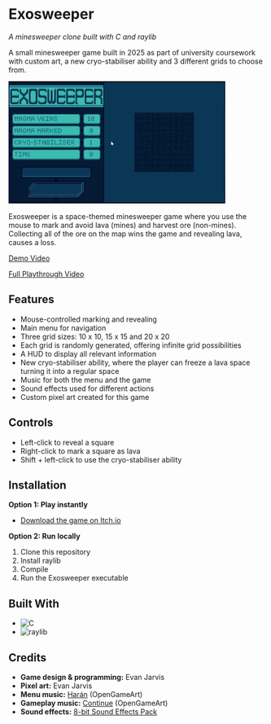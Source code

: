 # Exosweeper
*A minesweeper clone built with C and raylib*

A small minesweeper game built in 2025 as part of university coursework with custom art, a new cryo-stabiliser ability and 3 different grids to choose from.

![Gameplay Demo](resources/ExosweeperGameplay.gif)

Exosweeper is a space-themed minesweeper game where you use the mouse to mark and avoid lava (mines) and harvest ore (non-mines).
Collecting all of the ore on the map wins the game and revealing lava, causes a loss.

[Demo Video](https://www.youtube.com/watch?v=dg9d5L1v2qQ)

[Full Playthrough Video](https://www.youtube.com/watch?v=iF-4iNuu4JQ)

## Features
- Mouse-controlled marking and revealing
- Main menu for navigation
- Three grid sizes: 10 x 10, 15 x 15 and 20 x 20
- Each grid is randomly generated, offering infinite grid possibilities
- A HUD to display all relevant information
- New cryo-stabiliser ability, where the player can freeze a lava space turning it into a regular space
- Music for both the menu and the game
- Sound effects used for different actions
- Custom pixel art created for this game

## Controls
- Left-click to reveal a square
- Right-click to mark a square as lava
- Shift + left-click to use the cryo-stabiliser ability

## Installation
**Option 1: Play instantly**
- [Download the game on Itch.io](https://rosenrgd.itch.io/Exosweeper)

**Option 2: Run locally**
1. Clone this repository  
2. Install raylib
3. Compile
4. Run the Exosweeper executable

## Built With
- ![C](https://img.shields.io/badge/C-00599C?logo=c&logoColor=white)
- ![raylib](https://img.shields.io/badge/raylib-000000?logo=raylib&logoColor=white)

## Credits
- **Game design & programming:** Evan Jarvis  
- **Pixel art:** Evan Jarvis  
- **Menu music:** [Harán](https://opengameart.org/content/har%C3%A1n) (OpenGameArt)  
- **Gameplay music:** [Continue](https://opengameart.org/content/continue) (OpenGameArt)  
- **Sound effects:** [8-bit Sound Effects Pack](https://opengameart.org/content/512-sound-effects-8-bit-style)




